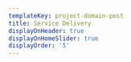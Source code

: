 ```yaml
---
templateKey: project-domain-post
title: Service Delivery
displayOnHeader: true
displayOnHomeSlider: true
displayOrder: '5'
---
```


